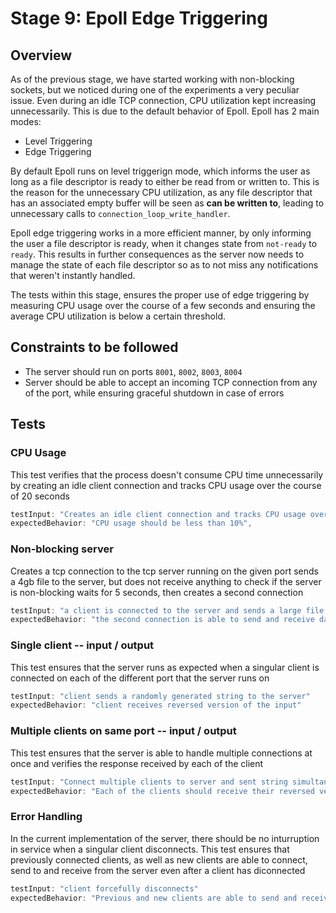 # Stage 9: Epoll Edge Triggering

## Overview
As of the previous stage, we have started working with non-blocking sockets, but we noticed during one of the experiments a very peculiar issue. Even during an idle TCP connection, CPU utilization kept increasing unnecessarily. This is due to the default behavior of Epoll. 
Epoll has 2 main modes: 
- Level Triggering
- Edge Triggering


By default Epoll runs on level triggerign mode, which informs the user as long as a file descriptor is ready to either be read from or written to. This is the reason for the unnecessary CPU utilization, as any file descriptor that has an associated empty buffer will be seen as **can be written to**, leading to unnecessary calls to `connection_loop_write_handler`.

Epoll edge triggering works in a more efficient manner, by only informing the user a file descriptor is ready, when it changes state from `not-ready` to `ready`. This results in further consequences as the server now needs to manage the state of each file descriptor so as to not miss any notifications that weren't instantly handled.

The tests within this stage, ensures the proper use of edge triggering by measuring CPU usage over the course of a few seconds and ensuring the average CPU utilization is below a certain threshold.



## Constraints to be followed
- The server should run on ports `8001`, `8002`, `8003`, `8004`
- Server should be able to accept an incoming TCP connection from any of the port, while ensuring graceful shutdown in case of errors


## Tests

### CPU Usage
This test verifies that the process doesn't consume CPU time unnecessarily by creating an idle client connection and tracks CPU usage over the course of 20 seconds
```js
testInput: "Creates an idle client connection and tracks CPU usage over the course of 20 seconds",
expectedBehavior: "CPU usage should be less than 10%",
```

### Non-blocking server
Creates a tcp connection to the tcp server running on the given port sends a 4gb file to the server, but does not receive anything to check if the server is non-blocking waits for 5 seconds, then creates a second connection
```js
testInput: "a client is connected to the server and sends a large file, but does not receive any data from the server. After 30 seconds, a second client is connected to the server, and verifies if the server responds"
expectedBehavior: "the second connection is able to send and receive data from the server"

```

### Single client -- input / output
This test ensures that the server runs as expected when a singular client is connected on each of the different port that the server runs on
```js
testInput: "client sends a randomly generated string to the server"
expectedBehavior: "client receives reversed version of the input"
```

### Multiple clients on same port -- input / output
This test ensures that the server is able to handle multiple connections at once and verifies the response received by each of the client
```js
testInput: "Connect multiple clients to server and sent string simultaneously",
expectedBehavior: "Each of the clients should receive their reversed versions of the string that they sent",
```

### Error Handling
In the current implementation of the server, there should be no inturruption in service when a singular client disconnects. This test ensures that previously connected clients, as well as new clients are able to connect, send to and receive from the server even after a client has diconnected
```js
testInput: "client forcefully disconnects"
expectedBehavior: "Previous and new clients are able to send and receive output as expected"
```